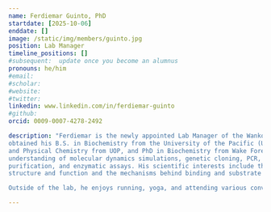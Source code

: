 ```yaml
---
name: Ferdiemar Guinto, PhD
startdate: [2025-10-06]
enddate: []
image: /static/img/members/guinto.jpg
position: Lab Manager
timeline_positions: []
#subsequent:  update once you become an alumnus
pronouns: he/him
#email: 
#scholar:
#website: 
#twitter: 
linkedin: www.linkedin.com/in/ferdiemar-guinto
#github: 
orcid: 0009-0007-4278-2492

description: "Ferdiemar is the newly appointed Lab Manager of the Wankowicz Lab at Vanderbilt University. He has
obtained his B.S. in Biochemistry from the University of the Pacific (UOP), a Master’s degree in Bioanalytical
and Physical Chemistry from UOP, and PhD in Biochemistry from Wake Forest University. He has developed a wide array of tools in both computational and experimental fields. He has a strong
understanding of molecular dynamics simulations, genetic cloning, PCR, protein expression, protein
purification, and enzymatic assays. His scientific interests include the relationship between protein
structure and function and the mechanisms behind binding and substrate specificity.

Outside of the lab, he enjoys running, yoga, and attending various conventions."

---
```

